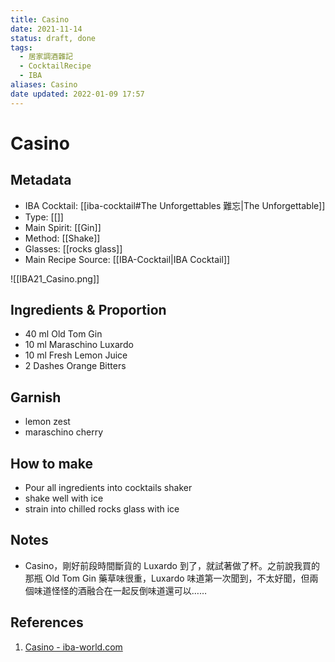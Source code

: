 ```yaml
---
title: Casino
date: 2021-11-14
status: draft, done
tags:
  - 居家調酒雜記
  - CocktailRecipe
  - IBA
aliases: Casino
date updated: 2022-01-09 17:57
---
```


# Casino

## Metadata

- IBA Cocktail: [[iba-cocktail#The Unforgettables 難忘|The Unforgettable]]
- Type: [[]]
- Main Spirit: [[Gin]]
- Method: [[Shake]]
- Glasses: [[rocks glass]]
- Main Recipe Source: [[IBA-Cocktail|IBA Cocktail]]

![[IBA21_Casino.png]]

## Ingredients & Proportion

- 40 ml Old Tom Gin
- 10 ml Maraschino Luxardo
- 10 ml Fresh Lemon Juice
- 2 Dashes Orange Bitters

## Garnish

- lemon zest
- maraschino cherry

## How to make

- Pour all ingredients into cocktails shaker
- shake well with ice
- strain into chilled rocks glass with ice

## Notes

- Casino，剛好前段時間斷貨的 Luxardo 到了，就試著做了杯。之前說我買的那瓶 Old Tom Gin 藥草味很重，Luxardo 味道第一次聞到，不太好聞，但兩個味道怪怪的酒融合在一起反倒味道還可以……

## References

1. [Casino - iba-world.com](https://iba-world.com/casino/)
